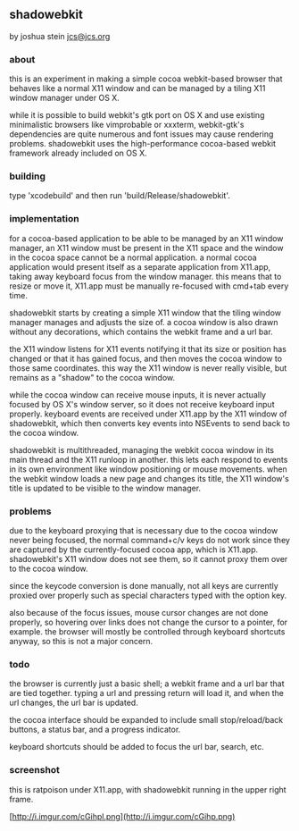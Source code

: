 ## shadowebkit
by joshua stein <jcs@jcs.org>


### about
this is an experiment in making a simple cocoa webkit-based browser that behaves like a normal X11 window and can be managed by a tiling X11 window manager under OS X.

while it is possible to build webkit's gtk port on OS X and use existing minimalistic browsers like vimprobable or xxxterm, webkit-gtk's dependencies are quite numerous and font issues may cause rendering problems.  shadowebkit uses the high-performance cocoa-based webkit framework already included on OS X.


### building
type 'xcodebuild' and then run 'build/Release/shadowebkit'.


### implementation
for a cocoa-based application to be able to be managed by an X11 window manager, an X11 window must be present in the X11 space and the window in the cocoa space cannot be a normal application.  a normal cocoa application would present itself as a separate application from X11.app, taking away keyboard focus from the window manager.  this means that to resize or move it, X11.app must be manually re-focused with cmd+tab every time.

shadowebkit starts by creating a simple X11 window that the tiling window manager manages and adjusts the size of.  a cocoa window is also drawn without any decorations, which contains the webkit frame and a url bar.

the X11 window listens for X11 events notifying it that its size or position has changed or that it has gained focus, and then moves the cocoa window to those same coordinates.  this way the X11 window is never really visible, but remains as a "shadow" to the cocoa window.

while the cocoa window can receive mouse inputs, it is never actually focused by OS X's window server, so it does not receive keyboard input properly.  keyboard events are received under X11.app by the X11 window of shadowebkit, which then converts key events into NSEvents to send back to the cocoa window.

shadowebkit is multithreaded, managing the webkit cocoa window in its main thread and the X11 runloop in another.  this lets each respond to events in its own environment like window positioning or mouse movements.  when the webkit window loads a new page and changes its title, the X11 window's title is updated to be visible to the window manager.


### problems
due to the keyboard proxying that is necessary due to the cocoa window never being focused, the normal command+c/v keys do not work since they are captured by the currently-focused cocoa app, which is X11.app.  shadowebkit's X11 window does not see them, so it cannot proxy them over to the cocoa window.

since the keycode conversion is done manually, not all keys are currently proxied over properly such as special characters typed with the option key.

also because of the focus issues, mouse cursor changes are not done properly, so hovering over links does not change the cursor to a pointer, for example.  the browser will mostly be controlled through keyboard shortcuts anyway, so this is not a major concern.


### todo
the browser is currently just a basic shell; a webkit frame and a url bar that are tied together.  typing a url and pressing return will load it, and when the url changes, the url bar is updated.

the cocoa interface should be expanded to include small stop/reload/back buttons, a status bar, and a progress indicator.

keyboard shortcuts should be added to focus the url bar, search, etc.

### screenshot
this is ratpoison under X11.app, with shadowebkit running in the upper right frame.

[http://i.imgur.com/cGihpl.png](http://i.imgur.com/cGihp.png)
